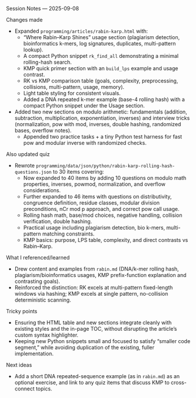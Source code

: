 Session Notes — 2025-09-08

Changes made
- Expanded `programming/articles/rabin-karp.html` with:
  - “Where Rabin–Karp Shines” usage section (plagiarism detection, bioinformatics k-mers, log signatures, duplicates, multi-pattern lookup).
  - A compact Python snippet `rk_find_all` demonstrating a minimal rolling-hash search.
  - KMP quick primer section with an `build_lps` example and usage contrast.
  - RK vs KMP comparison table (goals, complexity, preprocessing, collisions, multi-pattern, usage, memory).
  - Light table styling for consistent visuals.
  - Added a DNA repeated k-mer example (base-4 rolling hash) with a compact Python snippet under the Usage section.
- Added two new sections on modulo arithmetic: fundamentals (addition, subtraction, multiplication, exponentiation, inverses) and interview tricks (normalization, pow with mod, inverses, double hashing, randomized bases, overflow notes).
  - Appended two practice tasks + a tiny Python test harness for fast pow and modular inverse with randomized checks.

Also updated quiz
- Rewrote `programming/data/json/python/rabin-karp-rolling-hash-questions.json` to 30 items covering:
  - Now expanded to 40 items by adding 10 questions on modulo math properties, inverses, powmod, normalization, and overflow considerations.
  - Further expanded to 46 items with questions on distributivity, congruence definition, residue classes, modular division preconditions, nCr mod p approach, and correct pow call usage.
  - Rolling hash math, base/mod choices, negative handling, collision verification, double hashing.
  - Practical usage including plagiarism detection, bio k-mers, multi-pattern matching constraints.
  - KMP basics: purpose, LPS table, complexity, and direct contrasts vs Rabin–Karp.

What I referenced/learned
- Drew content and examples from `rabin.md` (DNA/k-mer rolling hash, plagiarism/bioinformatics usages, KMP prefix-function explanation and contrasting goals).
- Reinforced the distinction: RK excels at multi-pattern fixed-length windows via hashing; KMP excels at single pattern, no-collision deterministic scanning.

Tricky points
- Ensuring the HTML table and new sections integrate cleanly with existing styles and the in-page TOC, without disrupting the article’s custom syntax highlighter.
- Keeping new Python snippets small and focused to satisfy “smaller code segment,” while avoiding duplication of the existing, fuller implementation.

Next ideas
- Add a short DNA repeated-sequence example (as in `rabin.md`) as an optional exercise, and link to any quiz items that discuss KMP to cross-connect topics.
